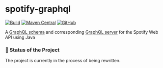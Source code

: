 # spotify-graphql

[![Build](https://github.com/sonallux/spotify-graphql/actions/workflows/build.yml/badge.svg)](https://github.com/sonallux/spotify-graphql/actions/workflows/build.yml)
[![Maven Central](https://img.shields.io/maven-central/v/de.sonallux.spotify/spotify-graphql)](https://search.maven.org/search?q=g:%22de.sonallux.spotify%22%20AND%20a:%22spotify-graphql%22)
[![GitHub](https://img.shields.io/github/license/sonallux/spotify-graphql)](https://github.com/sonallux/spotify-graphql/blob/master/LICENSE)

A [GraphQL schema](./spotify-graphql-schema/README.md) and corresponding [GraphQL server](./spotify-graphql-server/README.md) for the Spotify Web API using Java

### :construction: Status of the Project
The project is currently in the process of being rewritten.
